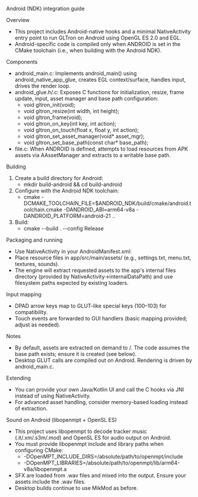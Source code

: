 Android (NDK) integration guide

Overview
- This project includes Android-native hooks and a minimal NativeActivity entry point to run GLTron on Android using OpenGL ES 2.0 and EGL.
- Android-specific code is compiled only when ANDROID is set in the CMake toolchain (i.e., when building with the Android NDK).

Components
- android_main.c: Implements android_main() using android_native_app_glue, creates EGL context/surface, handles input, drives the render loop.
- android_glue.h/.c: Exposes C functions for initialization, resize, frame update, input, asset manager and base path configuration:
  - void gltron_init(void);
  - void gltron_resize(int width, int height);
  - void gltron_frame(void);
  - void gltron_on_key(int key, int action);
  - void gltron_on_touch(float x, float y, int action);
  - void gltron_set_asset_manager(void* asset_mgr);
  - void gltron_set_base_path(const char* base_path);
- file.c: When ANDROID is defined, attempts to load resources from APK assets via AAssetManager and extracts to a writable base path.

Building
1) Create a build directory for Android:
   - mkdir build-android && cd build-android
2) Configure with the Android NDK toolchain:
   - cmake -DCMAKE_TOOLCHAIN_FILE=$ANDROID_NDK/build/cmake/android.toolchain.cmake -DANDROID_ABI=arm64-v8a -DANDROID_PLATFORM=android-21 ..
3) Build:
   - cmake --build . --config Release

Packaging and running
- Use NativeActivity in your AndroidManifest.xml:
  <application>
    <activity android:name="android.app.NativeActivity"
              android:label="gltron"
              android:configChanges="orientation|keyboardHidden|screenSize">
      <meta-data android:name="android.app.lib_name" android:value="gltron"/>
    </activity>
  </application>
- Place resource files in app/src/main/assets/ (e.g., settings.txt, menu.txt, textures, sounds).
- The engine will extract requested assets to the app's internal files directory (provided by NativeActivity->internalDataPath) and use filesystem paths expected by existing loaders.

Input mapping
- DPAD arrow keys map to GLUT-like special keys (100–103) for compatibility.
- Touch events are forwarded to GUI handlers (basic mapping provided; adjust as needed).

Notes
- By default, assets are extracted on demand to <internalDataPath>/<filename>. The code assumes the base path exists; ensure it is created (see below).
- Desktop GLUT calls are compiled out on Android. Rendering is driven by android_main.c.

Extending
- You can provide your own Java/Kotlin UI and call the C hooks via JNI instead of using NativeActivity.
- For advanced asset handling, consider memory-based loading instead of extraction.

Sound on Android (libopenmpt + OpenSL ES)
- This project uses libopenmpt to decode tracker music (.it/.xm/.s3m/.mod) and OpenSL ES for audio output on Android.
- You must provide libopenmpt include and library paths when configuring CMake:
  - -DOpenMPT_INCLUDE_DIRS=/absolute/path/to/openmpt/include
  - -DOpenMPT_LIBRARIES=/absolute/path/to/openmpt/lib/arm64-v8a/libopenmpt.a
- SFX are loaded from .wav files and mixed into the output. Ensure your assets include the .wav files.
- Desktop builds continue to use MikMod as before.
